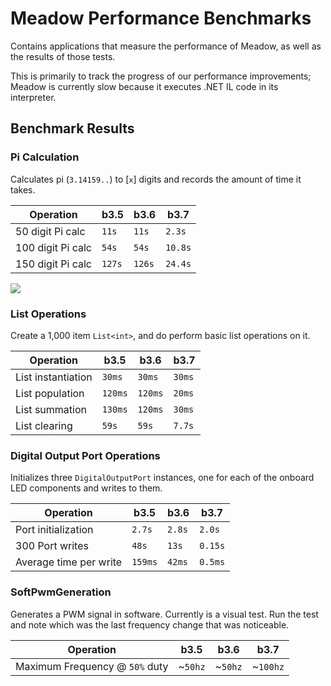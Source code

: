 # Meadow Performance Benchmarks

Contains applications that measure the performance of Meadow, as well as the results of those tests.

This is primarily to track the progress of our performance improvements; Meadow is currently slow because it executes .NET IL code in its interpreter. 

## Benchmark Results

### Pi Calculation

Calculates pi (`3.14159..`) to [`x`] digits and records the amount of time it takes.

| Operation          | **b3.5**    | **b3.6**    | **b3.7**    |
|--------------------|-------------|-------------|-------------|
| 50 digit Pi calc   | `11s`       | `11s`       | `2.3s`      |
| 100 digit Pi calc  | `54s`       | `54s`       | `10.8s`     |
| 150 digit Pi calc  | `127s`      | `126s`      | `24.4s`     |
 
![](https://docs.google.com/spreadsheets/d/e/2PACX-1vR6LF3jduievLwj3H_JNeO_yFrX3NewR8bAijKCfVsKTOTRuyfdNzvpPdNN0MWrP5-eaAxaRVFu0rn3/pubchart?oid=103861413&format=interactive) 
 
### List Operations

Create a 1,000 item `List<int>`, and do perform basic list operations on it.

| Operation          | **b3.5**   | **b3.6**   | **b3.7**   |
|--------------------|------------|------------|------------|
| List instantiation | `30ms`     | `30ms`     | `30ms`     |
| List population    | `120ms`    | `120ms`    | `20ms`     |
| List summation     | `130ms`    | `120ms`    | `30ms`     |
| List clearing      | `59s`      | `59s`      | `7.7s`     |

### Digital Output Port Operations

Initializes three `DigitalOutputPort` instances, one for each of the onboard LED components and 
writes to them.

| Operation              | **b3.5**  | **b3.6**  | **b3.7**  |
|------------------------|-----------|-----------|-----------|
| Port initialization    | `2.7s`    | `2.8s`    | `2.0s`    |
| 300 Port writes        | `48s`     | `13s`     | `0.15s`   |
| Average time per write | `159ms`   | `42ms`    | `0.5ms`     |

### SoftPwmGeneration

Generates a PWM signal in software. Currently is a visual test. Run the test and note which was 
the last frequency change that was noticeable.

| Operation                        | **b3.5** | **b3.6** | **b3.7** |
|----------------------------------|----------|----------|----------|
| Maximum Frequency @ `50%` duty   | ~`50hz`  | ~`50hz`  | ~`100hz` |

